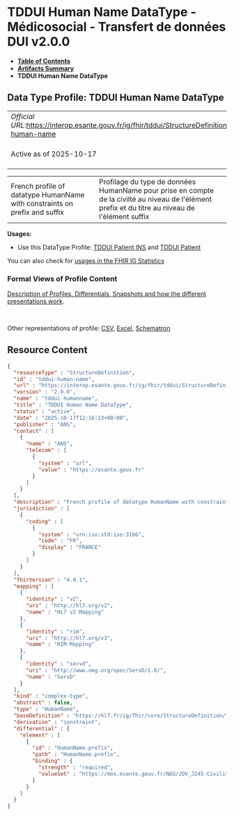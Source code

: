 # TDDUI Human Name DataType - Médicosocial - Transfert de données DUI v2.0.0

* [**Table of Contents**](toc.md)
* [**Artifacts Summary**](artifacts.md)
* **TDDUI Human Name DataType**

## Data Type Profile: TDDUI Human Name DataType 

| | |
| :--- | :--- |
| *Official URL*:https://interop.esante.gouv.fr/ig/fhir/tddui/StructureDefinition/tddui-human-name | *Version*:2.0.0 |
| Active as of 2025-10-17 | *Computable Name*:tddui-humanname |

 

| | |
| :--- | :--- |
| French profile of datatype HumanName with constraints on prefix and suffix | Profilage du type de données HumanName pour prise en compte de la civilté au niveau de l'élément prefix et du titre au niveau de l'élément suffix |

 

**Usages:**

* Use this DataType Profile: [TDDUI Patient INS](StructureDefinition-tddui-patient-ins.md) and [TDDUI Patient](StructureDefinition-tddui-patient.md)

You can also check for [usages in the FHIR IG Statistics](https://packages2.fhir.org/xig/ans.fhir.fr.tddui|current/StructureDefinition/tddui-human-name)

### Formal Views of Profile Content

 [Description of Profiles, Differentials, Snapshots and how the different presentations work](http://build.fhir.org/ig/FHIR/ig-guidance/readingIgs.html#structure-definitions). 

 

Other representations of profile: [CSV](StructureDefinition-tddui-human-name.csv), [Excel](StructureDefinition-tddui-human-name.xlsx), [Schematron](StructureDefinition-tddui-human-name.sch) 



## Resource Content

```json
{
  "resourceType" : "StructureDefinition",
  "id" : "tddui-human-name",
  "url" : "https://interop.esante.gouv.fr/ig/fhir/tddui/StructureDefinition/tddui-human-name",
  "version" : "2.0.0",
  "name" : "tddui-humanname",
  "title" : "TDDUI Human Name DataType",
  "status" : "active",
  "date" : "2025-10-17T12:16:13+00:00",
  "publisher" : "ANS",
  "contact" : [
    {
      "name" : "ANS",
      "telecom" : [
        {
          "system" : "url",
          "value" : "https://esante.gouv.fr"
        }
      ]
    }
  ],
  "description" : "French profile of datatype HumanName with constraints on prefix and suffix | Profilage du type de données HumanName pour prise en compte de la civilté au niveau de l'élément prefix et du titre au niveau de l'élément suffix",
  "jurisdiction" : [
    {
      "coding" : [
        {
          "system" : "urn:iso:std:iso:3166",
          "code" : "FR",
          "display" : "FRANCE"
        }
      ]
    }
  ],
  "fhirVersion" : "4.0.1",
  "mapping" : [
    {
      "identity" : "v2",
      "uri" : "http://hl7.org/v2",
      "name" : "HL7 v2 Mapping"
    },
    {
      "identity" : "rim",
      "uri" : "http://hl7.org/v3",
      "name" : "RIM Mapping"
    },
    {
      "identity" : "servd",
      "uri" : "http://www.omg.org/spec/ServD/1.0/",
      "name" : "ServD"
    }
  ],
  "kind" : "complex-type",
  "abstract" : false,
  "type" : "HumanName",
  "baseDefinition" : "https://hl7.fr/ig/fhir/core/StructureDefinition/fr-core-human-name",
  "derivation" : "constraint",
  "differential" : {
    "element" : [
      {
        "id" : "HumanName.prefix",
        "path" : "HumanName.prefix",
        "binding" : {
          "strength" : "required",
          "valueSet" : "https://mos.esante.gouv.fr/NOS/JDV_J245-Civilite-CISIS/FHIR/JDV-J245-Civilite-CISIS"
        }
      }
    ]
  }
}

```
